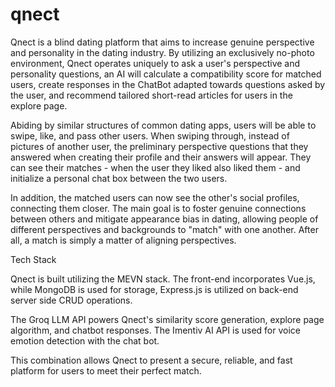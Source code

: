 # qnect

Qnect is a blind dating platform that aims to increase genuine perspective and personality in the dating industry. By utilizing an exclusively no-photo environment, Qnect operates uniquely to ask a user's perspective and personality questions, an AI will calculate a compatibility score for matched users, create responses in the ChatBot adapted towards questions asked by the user, and recommend tailored short-read articles for users in the explore page.

Abiding by similar structures of common dating apps, users will be able to swipe, like, and pass other users. When swiping through, instead of pictures of another user, the preliminary perspective questions that they answered when creating their profile and their answers will appear. They can see their matches - when the user they liked also liked them - and initialize a personal chat box between the two users.

In addition, the matched users can now see the other's social profiles, connecting them closer. The main goal is to foster genuine connections between others and mitigate appearance bias in dating, allowing people of different perspectives and backgrounds to "match" with one another. After all, a match is simply a matter of aligning perspectives.

Tech Stack

Qnect is built utilizing the MEVN stack. The front-end incorporates Vue.js, while MongoDB is used for storage, Express.js is utilized on back-end server side CRUD operations.

The Groq LLM API powers Qnect's similarity score generation, explore page algorithm, and chatbot responses. The Imentiv AI API is used for voice emotion detection with the chat bot.

This combination allows Qnect to present a secure, reliable, and fast platform for users to meet their perfect match.
